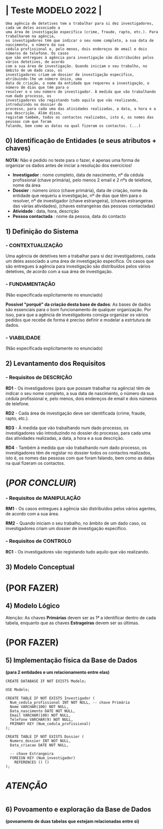 # | Teste MODELO 2022 |

```
Uma agência de detetives tem a trabalhar para si dez investigadores, cada um deles associado a
uma área de investigação específica (crime, fraude, rapto, etc.). Para trabalharem na agência,
os investigadores têm que indicar o seu nome completo, a sua data de nascimento, o número da sua
cédula profissional e, pelo menos, dois endereços de email e dois números de telefone. Os casos
que são entregues à agência para investigação são distribuídos pelos vários detetives, de acordo
com a sua área de investigação. Quando iniciam o seu trabalho, no âmbito de um dado caso, os
investigadores criam um dossier de investigação específico, atribuindo-lhe um número único, uma
data de criação, o nome da entidade que requereu a investigação, o número de dias que têm para o
resolver e o seu número de investigador. À medida que vão trabalhando num dado processo, os
investigadores vão registando tudo aquilo que vão realizando, introduzindo no dossier do
processo, para cada uma das atividades realizadas, a data, a hora e a sua descrição. Além disso,
registam também, todos os contactos realizados, isto é, os nomes das pessoas com que foram
falando, bem como as datas na qual fizeram os contactos. (...)
```

## 0) Identificação de Entidades (e seus atributos + chaves)

__NOTA:__ Não é pedido no teste para o fazer, é apenas uma forma de organizar os dados antes de iniciar a resolução dos exercícios!

- __Investigador__ : nome completo, data de nascimento, nº da cédula profissional (chave primária), pelo menos 2 email e 2 nºs de telefone, nome da área
- __Dossier__ : número único (chave primária), data de criação, nome da entidade que requeriu a investigação, nº de dias que têm para o resolver, nº de investigador (chave estrangeira), (chaves estrangeiras das várias atividades), (chaves estrangeiras das pessoas contactadas)
- __Atividade__ : data, hora, descrição
- __Pessoa contactada__ : nome da pessoa, data do contacto

## 1) Definição do Sistema

### - CONTEXTUALIZAÇÃO

Uma agência de detetives tem a trabalhar para si dez investigadores, cada um deles associado a uma área de investigação específica. Os casos que são entregues à agência para investigação são distribuídos pelos vários detetives, de acordo com a sua área de investigação.

### - FUNDAMENTAÇÃO
(Não especificada explicitamente no enunciado) 

__Possível "porquê" da criação desta base de dados__: As bases de dados são essenciais para o bom funcionamento de qualquer organização. Por isso, para que a agência de investigadores consiga organizar os vários pedidos que recebe de forma é preciso definir e modelar a estrtutura de dados. 

### - VIABILIDADE
(Não especificada explicitamente no enunciado)

## 2) Levantamento dos Requisitos

### - Requisitos de DESCRIÇÃO

__RD1__ - Os investigadores (para que possam trabalhar na agência) têm de indicar o seu nome completo, a sua data de nascimento, o número da sua cédula profissional e, pelo menos, dois endereços de email e dois números de telefone.

__RD2__ - Cada área de investigação deve ser identificada (crime, fraude, rapto, etc.).

__RD3__ - À medida que vão trabalhando num dado processo, os investigadores vão introduzindo no dossier do processo, para cada uma das atividades realizadas, a data, a hora e a sua descrição.

__RD4__ - Também à medida que vão trabalhando num dado processo, os investigadores têm de registar no dossier todos os contactos realizados, isto é, os nomes das pessoas com que foram falando, bem como as datas na qual fizeram os contactos.

# (_POR CONCLUIR_)

### - Requisitos de MANIPULAÇÃO

__RM1__ - Os casos entregues à agência são distribuídos pelos vários agentes, de acordo com a sua área.

__RM2__ - Quando iniciam o seu trabalho, no âmbito de um dado caso, os investigadores criam um dossier de investigação específico.

### - Requisitos de CONTROLO

__RC1__ - Os investigadores vão registando tudo aquilo que vão realizando.

## 3) Modelo Conceptual

# (POR FAZER)

## 4) Modelo Lógico

Atenção: As chaves __Primárias__ devem ser as 1ª a identificar dentro de cada tabela, enquanto que
         as chaves __Estrageiras__ devem ser as últimas.
         
# (POR FAZER)

## 5) Implementação física da Base de Dados
__(para 2 entidades e um relacionamento entre elas)__

```mysql
CREATE DATABASE IF NOT EXISTS Modelo;

USE Modelo;

CREATE TABLE IF NOT EXISTS Investigador (
  Num_cedula_profissional INT NOT NULL, -- chave Primária
  Nome VARCHAR(100) NOT NULL,
  Data_nascimento DATE NOT NULL,
  Email VARCHAR(100) NOT NULL,
  Telefone VARCHAR(9) NOT NULL,
  PRIMARY KEY (Num_cedula_profissional)
);

CREATE TABLE IF NOT EXISTS Dossier (
  Numero_dossier INT NOT NULL,
  Data_criacao DATE NOT NULL,
  
  -- chave Estrangeira
  FOREIGN KEY (Num_investigador)
    REFERENCES () ()
);
``` 
# _ATENÇÃO_
```mysql

```

## 6) Povoamento e exploração da Base de Dados
__(povoamento de duas tabelas que estejam relacionadas entre si)__
